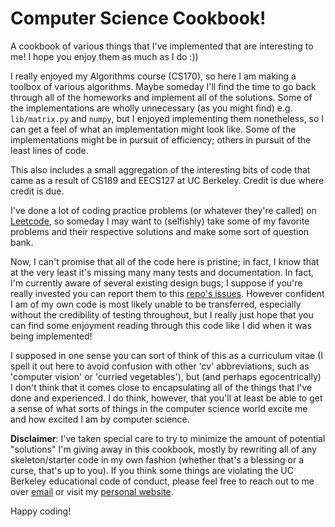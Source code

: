 # Computer Science Cookbook!

A cookbook of various things that I've implemented that are interesting to me! I hope you enjoy them as much as I do :))

I really enjoyed my Algorithms course (CS170), so here I am making a toolbox of various algorithms. Maybe someday I'll find the time to go back through all of the homeworks and implement all of the solutions. Some of the implementations are wholly unnecessary (as you might find) e.g. `lib/matrix.py` and `numpy`, but I enjoyed implementing them nonetheless, so I can get a feel of what an implementation might look like. Some of the implementations might be in pursuit of efficiency; others in pursuit of the least lines of code. 

This also includes a small aggregation of the interesting bits of code that came as a result of CS189 and EECS127 at UC Berkeley. Credit is due where credit is due. 

I've done a lot of coding practice problems (or whatever they're called) on [Leetcode](https://leetcode.com/bri25yu/), so someday I may want to (selfishly) take some of my favorite problems and their respective solutions and make some sort of question bank. 

Now, I can't promise that all of the code here is pristine; in fact, I know that at the very least it's missing many many tests and documentation. In fact, I'm currently aware of several existing design bugs; I suppose if you're really invested you can report them to this [repo's issues](https://github.com/bri25yu/Computer-Science-Cookbook/issues). However confident I am of my own code is most likely unable to be transferred, especially without the credibility of testing throughout, but I really just hope that you can find some enjoyment reading through this code like I did when it was being implemented! 

I supposed in one sense you can sort of think of this as a curriculum vitae (I spell it out here to avoid confusion with other 'cv' abbreviations, such as 'computer vision' or 'curried vegetables'), but (and perhaps egocentrically) I don't think that it comes close to encapsulating all of the things that I've done and experienced. I do think, however, that you'll at least be able to get a sense of what sorts of things in the computer science world excite me and how excited I am by computer science. 

**Disclaimer**: I've taken special care to try to minimize the amount of potential "solutions" I'm giving away in this cookbook, mostly by rewriting all of any skeleton/starter code in my own fashion (whether that's a blessing or a curse, that's up to you). If you think some things are violating the UC Berkeley educational code of conduct, please feel free to reach out to me over [email](bri25yu@berkeley.edu) or visit my [personal website](bri25yu.github.io). 

Happy coding!
